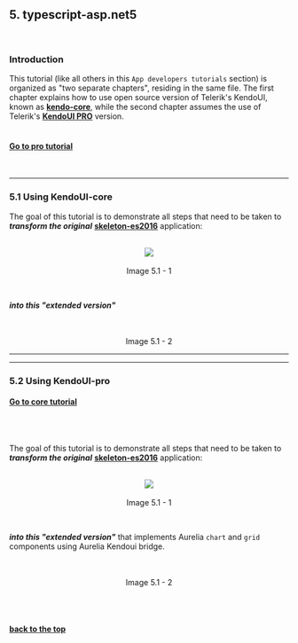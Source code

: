 <a id="top-anchor"></a>
<br>

## 5. typescript-asp.net5
<br>


### Introduction

This tutorial (like all others in this `App developers tutorials` section) is organized as "two separate chapters", residing in the same file. The first chapter explains how to use open source version of Telerik's KendoUI, known as **[kendo-core](https://github.com/telerik/kendo-ui-core)**, while the second chapter assumes the use of Telerik's **[KendoUI PRO](http://www.telerik.com/kendo-ui)** version.
<br><br>

#### [Go to pro tutorial](#pro-anchor)
<br>

***
<!-- make the reference to this anchor from setup.md page -->
<a id="core-anchor"></a>
### 5.1 Using KendoUI-core

The goal of this tutorial is to demonstrate all steps that need to be taken to ___transform the original___ **[skeleton-es2016](https://github.com/aurelia/skeleton-navigation/tree/master/skeleton-typescript)** application:
<br><br>

<p align=center>
  <img src="https://cloud.githubusercontent.com/assets/2712405/13726972/e3414ec4-e8ac-11e5-95b9-409ddd1df6aa.png"></img>
 <br><br>
  Image 5.1 - 1
</p>
<br>

___into this "extended version"___
<br><br>

<p align=center>
  <img src=""></img>
 <br><br>
 Image 5.1 - 2
</p>


***
***

<a id="pro-anchor"></a>
### 5.2 Using KendoUI-pro

#### [Go to core tutorial](#core-anchor)
<br>
<br>

The goal of this tutorial is to demonstrate all steps that need to be taken to ___transform the original___ **[skeleton-es2016](https://github.com/aurelia/skeleton-navigation/tree/master/skeleton-es2016)** application:
<br><br>

<p align=center>
  <img src="https://cloud.githubusercontent.com/assets/2712405/13726972/e3414ec4-e8ac-11e5-95b9-409ddd1df6aa.png"></img>
 <br><br>
  Image 5.1 - 1
</p>
<br>

___into this "extended version"___ that implements Aurelia `chart` and `grid` components using Aurelia Kendoui bridge.
<br><br>

<p align=center>
  <img src=""></img>
 <br><br>
 Image 5.1 - 2
</p>
<br><br>

#### [back to the top](#top-anchor)




<!-- template for image centering -->
<p align=center>
  <img src=""></img>
 <br><br>
</p>

